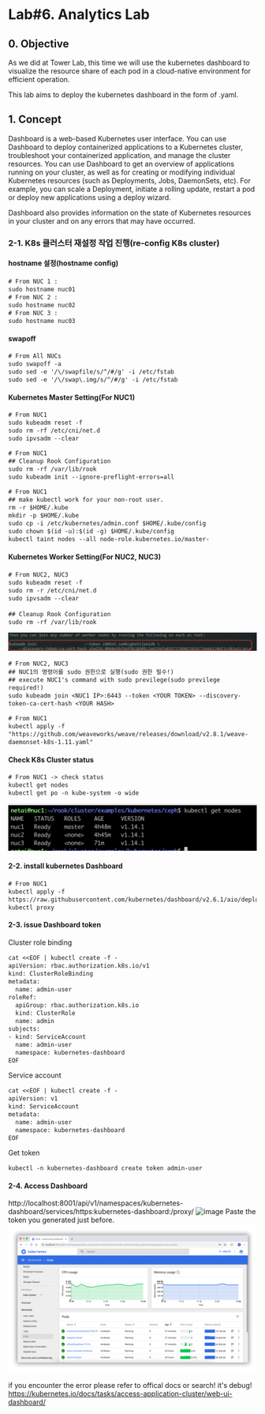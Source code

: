 # Lab#6. Analytics Lab

## 0. Objective

As we did at Tower Lab, this time we will use the kubernetes dashboard to visualize the resource share of each pod in a cloud-native environment for efficient operation.

This lab aims to deploy the kubernetes dashboard in the form of .yaml.

## 1. Concept

Dashboard is a web-based Kubernetes user interface. You can use Dashboard to deploy containerized applications to a Kubernetes cluster, troubleshoot your containerized application, and manage the cluster resources. You can use Dashboard to get an overview of applications running on your cluster, as well as for creating or modifying individual Kubernetes resources (such as Deployments, Jobs, DaemonSets, etc). For example, you can scale a Deployment, initiate a rolling update, restart a pod or deploy new applications using a deploy wizard.

Dashboard also provides information on the state of Kubernetes resources in your cluster and on any errors that may have occurred.

### 2-1. K8s 클러스터 재설정 작업 진행(re-config K8s cluster)

#### hostname 설정(hostname config)

```shell
# From NUC 1 :
sudo hostname nuc01
# From NUC 2 :
sudo hostname nuc02
# From NUC 3 :
sudo hostname nuc03
```

#### swapoff

```shell
# From All NUCs
sudo swapoff -a
sudo sed -e '/\/swapfile/s/^/#/g' -i /etc/fstab
sudo sed -e '/\/swap\.img/s/^/#/g' -i /etc/fstab
```

#### Kubernetes Master Setting(For NUC1)

```shell
# From NUC1
sudo kubeadm reset -f
sudo rm -rf /etc/cni/net.d
sudo ipvsadm --clear
```

```shell
# From NUC1
## Cleanup Rook Configuration
sudo rm -rf /var/lib/rook
sudo kubeadm init --ignore-preflight-errors=all
```

```shell
# From NUC1
## make kubectl work for your non-root user.
rm -r $HOME/.kube
mkdir -p $HOME/.kube
sudo cp -i /etc/kubernetes/admin.conf $HOME/.kube/config
sudo chown $(id -u):$(id -g) $HOME/.kube/config
kubectl taint nodes --all node-role.kubernetes.io/master-
```

#### Kubernetes Worker Setting(For NUC2, NUC3)

```shell
# From NUC2, NUC3
sudo kubeadm reset -f
sudo rm -r /etc/cni/net.d
sudo ipvsadm --clear

## Cleanup Rook Configuration
sudo rm -rf /var/lib/rook
```

![commnad](img/9.png)

```shell
# From NUC2, NUC3
## NUC1의 명령어를 sudo 권한으로 실행(sudo 권한 필수!)
## execute NUC1's command with sudo previlege(sudo previlege required!)
sudo kubeadm join <NUC1 IP>:6443 --token <YOUR TOKEN> --discovery-token-ca-cert-hash <YOUR HASH>
```

```shell
# From NUC1
kubectl apply -f "https://github.com/weaveworks/weave/releases/download/v2.8.1/weave-daemonset-k8s-1.11.yaml"
```

#### Check K8s Cluster status

```shell
# From NUC1 -> check status
kubectl get nodes
kubectl get po -n kube-system -o wide
```

![nodes-status.png](img/nodes-status.png)

#### 2-2. install kubernetes Dashboard

```shell
# From NUC1
kubectl apply -f https://raw.githubusercontent.com/kubernetes/dashboard/v2.6.1/aio/deploy/recommended.yaml
kubectl proxy
```

#### 2-3. issue Dashboard token
Cluster role binding
```shell
cat <<EOF | kubectl create -f -
apiVersion: rbac.authorization.k8s.io/v1
kind: ClusterRoleBinding
metadata:
  name: admin-user
roleRef:
  apiGroup: rbac.authorization.k8s.io
  kind: ClusterRole
  name: admin
subjects:
- kind: ServiceAccount
  name: admin-user
  namespace: kubernetes-dashboard
EOF
```
Service account
```shell
cat <<EOF | kubectl create -f -
apiVersion: v1
kind: ServiceAccount
metadata:
  name: admin-user
  namespace: kubernetes-dashboard
EOF
```
Get token
```shell
kubectl -n kubernetes-dashboard create token admin-user
```
#### 2-4. Access Dashboard

http://localhost:8001/api/v1/namespaces/kubernetes-dashboard/services/https:kubernetes-dashboard:/proxy/
![image](https://github.com/SmartX-Labs/SmartX-Mini/assets/53600533/7acd0b5f-06ce-4c32-bbfa-6b0d11aff6f8)
Paste the token you generated just before.
![nodes-status.png](img/ui-dashboard.png)

if you encounter the error please refer to offical docs or search! it's debug!
https://kubernetes.io/docs/tasks/access-application-cluster/web-ui-dashboard/
